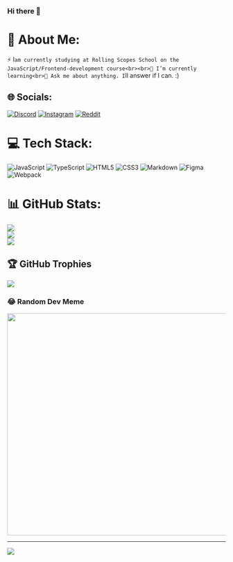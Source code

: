 ### Hi there 👋

# 💫 About Me:
⚡ I`am currently studying at Rolling Scopes School on the JavaScript/Frontend-development course<br><br>🌱 I’m currently learning<br>💬 Ask me about anything. I`ll answer if I can. :)<br>


## 🌐 Socials:
[![Discord](https://img.shields.io/badge/Discord-%237289DA.svg?logo=discord&logoColor=white)](htttps://discord.gg/ranynighty#0973) [![Instagram](https://img.shields.io/badge/Instagram-%23E4405F.svg?logo=Instagram&logoColor=white)](https://instagram.com/ranynigth) [![Reddit](https://img.shields.io/badge/Reddit-%23FF4500.svg?logo=Reddit&logoColor=white)](https://reddit.com/user/ranynighty) 

# 💻 Tech Stack:
![JavaScript](https://img.shields.io/badge/javascript-%23323330.svg?style=for-the-badge&logo=javascript&logoColor=%23F7DF1E) ![TypeScript](https://img.shields.io/badge/typescript-%23007ACC.svg?style=for-the-badge&logo=typescript&logoColor=white) ![HTML5](https://img.shields.io/badge/html5-%23E34F26.svg?style=for-the-badge&logo=html5&logoColor=white) ![CSS3](https://img.shields.io/badge/css3-%231572B6.svg?style=for-the-badge&logo=css3&logoColor=white) ![Markdown](https://img.shields.io/badge/markdown-%23000000.svg?style=for-the-badge&logo=markdown&logoColor=white) 	![Figma](https://img.shields.io/badge/figma-%23F24E1E.svg?style=for-the-badge&logo=figma&logoColor=white) ![Webpack](https://img.shields.io/badge/webpack-%238DD6F9.svg?style=for-the-badge&logo=webpack&logoColor=black)
# 📊 GitHub Stats:
![](https://github-readme-stats.vercel.app/api?username=raNYnight&theme=react&hide_border=false&include_all_commits=true&count_private=true)<br/>
![](https://github-readme-streak-stats.herokuapp.com/?user=raNYnight&theme=react&hide_border=false)<br/>
![](https://github-readme-stats.vercel.app/api/top-langs/?username=raNYnight&theme=react&hide_border=false&include_all_commits=true&count_private=true&layout=compact)

## 🏆 GitHub Trophies
![](https://github-profile-trophy.vercel.app/?username=raNYnight&theme=chalk&no-frame=false&no-bg=true&margin-w=4)

### 😂 Random Dev Meme
<img src="https://random-memer.herokuapp.com/" width="512px"/>

---
[![](https://visitcount.itsvg.in/api?id=raNYnight&icon=7&color=5)](https://visitcount.itsvg.in)


